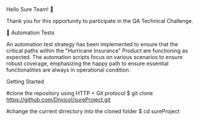 Hello Sure Team! 🌟

Thank you for this opportunity to participate in the QA Technical Challenge.

🤖 Automation Tests

An automation test strategy has been implemented to ensure that the critical paths within the "Hurricane Insurance" Product are functioning as expected.
The automation scripts focus on various scenarios to ensure robust coverage, emphasizing the happy path to ensure essential functionalities are always in operational condition.

Getting Started

#clone the repository using HTTP + Git protocol
$ git clone https://github.com/Dnvicol/sureProject.git

#change the current dirrectory into the cloned folder
$ cd sureProject
